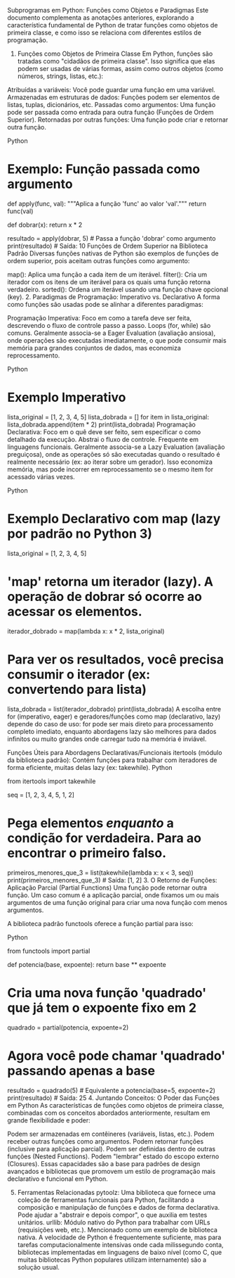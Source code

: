Subprogramas em Python: Funções como Objetos e Paradigmas
Este documento complementa as anotações anteriores, explorando a característica fundamental de Python de tratar funções como objetos de primeira classe, e como isso se relaciona com diferentes estilos de programação.

1. Funções como Objetos de Primeira Classe
Em Python, funções são tratadas como "cidadãos de primeira classe". Isso significa que elas podem ser usadas de várias formas, assim como outros objetos (como números, strings, listas, etc.):

Atribuídas a variáveis: Você pode guardar uma função em uma variável.
Armazenadas em estruturas de dados: Funções podem ser elementos de listas, tuplas, dicionários, etc.
Passadas como argumentos: Uma função pode ser passada como entrada para outra função (Funções de Ordem Superior).
Retornadas por outras funções: Uma função pode criar e retornar outra função.
<!-- end list -->

Python

# Exemplo: Função passada como argumento
def apply(func, val):
    """Aplica a função 'func' ao valor 'val'."""
    return func(val)

def dobrar(x):
    return x * 2

resultado = apply(dobrar, 5) # Passa a função 'dobrar' como argumento
print(resultado) # Saída: 10
Funções de Ordem Superior na Biblioteca Padrão
Diversas funções nativas de Python são exemplos de funções de ordem superior, pois aceitam outras funções como argumento:

map(): Aplica uma função a cada item de um iterável.
filter(): Cria um iterador com os itens de um iterável para os quais uma função retorna verdadeiro.
sorted(): Ordena um iterável usando uma função chave opcional (key).
2. Paradigmas de Programação: Imperativo vs. Declarativo
A forma como funções são usadas pode se alinhar a diferentes paradigmas:

Programação Imperativa: Foco em como a tarefa deve ser feita, descrevendo o fluxo de controle passo a passo. Loops (for, while) são comuns. Geralmente associa-se a Eager Evaluation (avaliação ansiosa), onde operações são executadas imediatamente, o que pode consumir mais memória para grandes conjuntos de dados, mas economiza reprocessamento.

Python

# Exemplo Imperativo
lista_original = [1, 2, 3, 4, 5]
lista_dobrada = []
for item in lista_original:
    lista_dobrada.append(item * 2)
print(lista_dobrada)
Programação Declarativa: Foco em o quê deve ser feito, sem especificar o como detalhado da execução. Abstrai o fluxo de controle. Frequente em linguagens funcionais. Geralmente associa-se a Lazy Evaluation (avaliação preguiçosa), onde as operações só são executadas quando o resultado é realmente necessário (ex: ao iterar sobre um gerador). Isso economiza memória, mas pode incorrer em reprocessamento se o mesmo item for acessado várias vezes.

Python

# Exemplo Declarativo com map (lazy por padrão no Python 3)
lista_original = [1, 2, 3, 4, 5]
# 'map' retorna um iterador (lazy). A operação de dobrar só ocorre ao acessar os elementos.
iterador_dobrado = map(lambda x: x * 2, lista_original)
# Para ver os resultados, você precisa consumir o iterador (ex: convertendo para lista)
lista_dobrada = list(iterador_dobrado)
print(lista_dobrada)
A escolha entre for (imperativo, eager) e geradores/funções como map (declarativo, lazy) depende do caso de uso: for pode ser mais direto para processamento completo imediato, enquanto abordagens lazy são melhores para dados infinitos ou muito grandes onde carregar tudo na memória é inviável.

Funções Úteis para Abordagens Declarativas/Funcionais
itertools (módulo da biblioteca padrão): Contém funções para trabalhar com iteradores de forma eficiente, muitas delas lazy (ex: takewhile).
Python

from itertools import takewhile

seq = [1, 2, 3, 4, 5, 1, 2]
# Pega elementos *enquanto* a condição for verdadeira. Para ao encontrar o primeiro falso.
primeiros_menores_que_3 = list(takewhile(lambda x: x < 3, seq))
print(primeiros_menores_que_3) # Saída: [1, 2]
3. O Retorno de Funções: Aplicação Parcial (Partial Functions)
Uma função pode retornar outra função. Um caso comum é a aplicação parcial, onde fixamos um ou mais argumentos de uma função original para criar uma nova função com menos argumentos.

A biblioteca padrão functools oferece a função partial para isso:

Python

from functools import partial

def potencia(base, expoente):
    return base ** expoente

# Cria uma nova função 'quadrado' que já tem o expoente fixo em 2
quadrado = partial(potencia, expoente=2)

# Agora você pode chamar 'quadrado' passando apenas a base
resultado = quadrado(5) # Equivalente a potencia(base=5, expoente=2)
print(resultado) # Saída: 25
4. Juntando Conceitos: O Poder das Funções em Python
As características de funções como objetos de primeira classe, combinadas com os conceitos abordados anteriormente, resultam em grande flexibilidade e poder:

Podem ser armazenadas em contêineres (variáveis, listas, etc.).
Podem receber outras funções como argumentos.
Podem retornar funções (inclusive para aplicação parcial).
Podem ser definidas dentro de outras funções (Nested Functions).
Podem "lembrar" estado do escopo externo (Closures).
Essas capacidades são a base para padrões de design avançados e bibliotecas que promovem um estilo de programação mais declarativo e funcional em Python.

5. Ferramentas Relacionadas
pytoolz: Uma biblioteca que fornece uma coleção de ferramentas funcionais para Python, facilitando a composição e manipulação de funções e dados de forma declarativa. Pode ajudar a "abstrair e depois compor", o que auxilia em testes unitários.
urllib: Módulo nativo do Python para trabalhar com URLs (requisições web, etc.). Mencionado como um exemplo de biblioteca nativa.
A velocidade de Python é frequentemente suficiente, mas para tarefas computacionalmente intensivas onde cada milissegundo conta, bibliotecas implementadas em linguagens de baixo nível (como C, que muitas bibliotecas Python populares utilizam internamente) são a solução usual.
